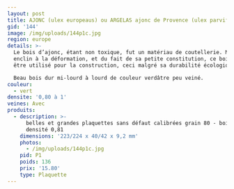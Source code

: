 ```yaml
---
layout: post
title: AJONC (ulex europeaus) ou ARGELAS ajonc de Provence (ulex parviflorus)
gid: '144'
image: /img/uploads/144p1c.jpg
region: europe
details: >-
  Le bois d’ajonc, étant non toxique, fut un matériau de coutellerie. Mais
  enclin à la déformation, et du fait de sa petite constitution, ce bois n’a pu
  être utilisé pour la construction, ceci malgré sa durabilité écologique. 

  Beau bois dur mi-lourd à lourd de couleur verdâtre peu veiné.
couleur:
  - vert
densite: '0,80 à 1'
veines: Avec
produits:
  - description: >-
      belles et grandes plaquettes sans défaut calibrées grain 80 - bois dur,
      densité 0,81
    dimensions: '223/224 x 40/42 x 9,2 mm'
    photos:
      - /img/uploads/144p1c.jpg
    pid: P1
    poids: 136
    prix: '15.80'
    type: Plaquette
---
```


